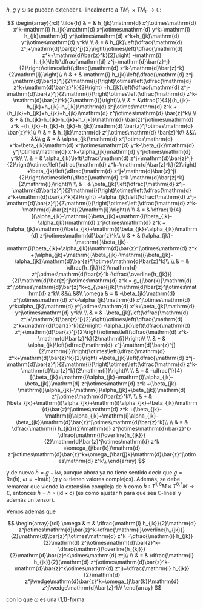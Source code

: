 $\tilde{h}$, $g$ y $\omega$ se pueden extender $\mathbb{C}$-linealmente a $TM_\mathbb{C}\times TM_\mathbb{C}\longrightarrow\mathbb{C}$:

$$
\begin{array}{rcl}
\tilde{h} & = &  h_{jk}\mathrm{d} x^j\otimes\mathrm{d} x^k-\mathrm{i} h_{jk}\mathrm{d} x^j\otimes\mathrm{d} y^k+\mathrm{i} h_{jk}\mathrm{d} y^j\otimes\mathrm{d} x^k+h_{jk}\mathrm{d} y^j\otimes\mathrm{d} y^k\\ \\
& = &  h_{jk}\left(\dfrac{\mathrm{d} z^j+\mathrm{d}\bar{z}^j}{2}\right)\otimes\left(\dfrac{\mathrm{d} z^k+\mathrm{d}\bar{z}^k}{2}\right)
-\mathrm{i} h_{jk}\left(\dfrac{\mathrm{d} z^j+\mathrm{d}\bar{z}^j}{2}\right)\otimes\left(\dfrac{\mathrm{d} z^k-\mathrm{d}\bar{z}^k}{2\mathrm{i}}\right)\\ \\
& + & \mathrm{i} h_{jk}\left(\dfrac{\mathrm{d} z^j-\mathrm{d}\bar{z}^j}{2\mathrm{i}}\right)\otimes\left(\dfrac{\mathrm{d} z^k+\mathrm{d}\bar{z}^k}{2}\right)
+h_{jk}\left(\dfrac{\mathrm{d} z^j-\mathrm{d}\bar{z}^j}{2\mathrm{i}}\right)\otimes\left(\dfrac{\mathrm{d} z^k-\mathrm{d}\bar{z}^k}{2\mathrm{i}}\right)\\ \\
& = &\dfrac{1}{4}[(h_{jk}-h_{jk}+h_{jk}-h_{jk})\mathrm{d} z^j\otimes\mathrm{d} z^k
+(h_{jk}+h_{jk}+h_{jk}+h_{jk})\mathrm{d} z^j\otimes\mathrm{d} \bar{z}^k\\ \\
& + & (h_{jk}-h_{jk}-h_{jk}+h_{jk})\mathrm{d} \bar{z}^j\otimes\mathrm{d} z^k
+(h_{jk}+h_{jk}-h_{jk}-h_{jk})\mathrm{d} \bar{z}^j\otimes\mathrm{d} \bar{z}^k]\\ \\
& = & h_{jk}\mathrm{d} z^j\otimes\mathrm{d} \bar{z}^k\\
&&\\
&&\\
g & = & \alpha_{jk}\mathrm{d} x^j\otimes\mathrm{d} x^k+\beta_{jk}\mathrm{d} x^j\otimes\mathrm{d} y^k-\beta_{jk}\mathrm{d} y^j\otimes\mathrm{d} x^k+\alpha_{jk}\mathrm{d} y^j\otimes\mathrm{d} y^k\\ \\
& = & \alpha_{jk}\left(\dfrac{\mathrm{d} z^j+\mathrm{d}\bar{z}^j}{2}\right)\otimes\left(\dfrac{\mathrm{d} z^k+\mathrm{d}\bar{z}^k}{2}\right)
+\beta_{jk}\left(\dfrac{\mathrm{d} z^j+\mathrm{d}\bar{z}^j}{2}\right)\otimes\left(\dfrac{\mathrm{d} z^k-\mathrm{d}\bar{z}^k}{2\mathrm{i}}\right)\\ \\
& - & \beta_{jk}\left(\dfrac{\mathrm{d} z^j-\mathrm{d}\bar{z}^j}{2\mathrm{i}}\right)\otimes\left(\dfrac{\mathrm{d} z^k+\mathrm{d}\bar{z}^k}{2}\right)
+\alpha_{jk}\left(\dfrac{\mathrm{d} z^j-\mathrm{d}\bar{z}^j}{2\mathrm{i}}\right)\otimes\left(\dfrac{\mathrm{d} z^k-\mathrm{d}\bar{z}^k}{2\mathrm{i}}\right)\\ \\
& = & \dfrac{1}{4}[(\alpha_{jk}-\mathrm{i}\beta_{jk}+\mathrm{i}\beta_{jk}-\alpha_{jk})\mathrm{d} z^j\otimes\mathrm{d} z^k
+(\alpha_{jk}+\mathrm{i}\beta_{jk}+\mathrm{i}\beta_{jk}+\alpha_{jk})\mathrm{d} z^j\otimes\mathrm{d}\bar{z}^k\\ \\
& + & (\alpha_{jk}-\mathrm{i}\beta_{jk}-\mathrm{i}\beta_{jk}+\alpha_{jk})\mathrm{d}\bar{z}^j\otimes\mathrm{d} z^k
+(\alpha_{jk}+\mathrm{i}\beta_{jk}-\mathrm{i}\beta_{jk}-\alpha_{jk})\mathrm{d}\bar{z}^j\otimes\mathrm{d}\bar{z}^k]\\ \\
& = & \dfrac{h_{jk}}{2}\mathrm{d} z^j\otimes\mathrm{d}\bar{z}^k+\dfrac{\overline{h_{jk}}}{2}\mathrm{d}\bar{z}^j\otimes\mathrm{d} z^k
= g_{j\bar{k}}\mathrm{d} z^j\otimes\mathrm{d}\bar{z}^k+g_{\bar{j}k}\mathrm{d}\bar{z}^j\otimes\mathrm{d} z^k\\
&&\\
&&\\
\omega & = & -\beta_{jk}\mathrm{d} x^j\otimes\mathrm{d} x^k-\alpha_{jk}\mathrm{d} x^j\otimes\mathrm{d} y^k\alpha_{jk}\mathrm{d} y^j\otimes\mathrm{d} x^k+\beta_{jk}\mathrm{d} y^j\otimes\mathrm{d} y^k\\ \\
& = & -\beta_{jk}\left(\dfrac{\mathrm{d} z^j+\mathrm{d}\bar{z}^j}{2}\right)\otimes\left(\dfrac{\mathrm{d} z^k+\mathrm{d}\bar{z}^k}{2}\right)
-\alpha_{jk}\left(\dfrac{\mathrm{d} z^j+\mathrm{d}\bar{z}^j}{2}\right)\otimes\left(\dfrac{\mathrm{d} z^k-\mathrm{d}\bar{z}^k}{2\mathrm{i}}\right)\\ \\
& + & \alpha_{jk}\left(\dfrac{\mathrm{d} z^j-\mathrm{d}\bar{z}^j}{2\mathrm{i}}\right)\otimes\left(\dfrac{\mathrm{d} z^k+\mathrm{d}\bar{z}^k}{2}\right)
+\beta_{jk}\left(\dfrac{\mathrm{d} z^j-\mathrm{d}\bar{z}^j}{2\mathrm{i}}\right)\otimes\left(\dfrac{\mathrm{d} z^k-\mathrm{d}\bar{z}^k}{2\mathrm{i}}\right)\\ \\
& = & -\dfrac{1}{4}[(\beta_{jk}+\mathrm{i}\alpha_{jk}-\mathrm{i}\alpha_{jk}-\beta_{jk})\mathrm{d} z^j\otimes\mathrm{d} z^k
+(\beta_{jk}-\mathrm{i}\alpha_{jk}-\mathrm{i}\alpha_{jk}+\beta_{jk})\mathrm{d} z^j\otimes\mathrm{d}\bar{z}^k\\ \\
& + & (\beta_{jk}+\mathrm{i}\alpha_{jk}+\mathrm{i}\alpha_{jk}+\beta_{jk})\mathrm{d}\bar{z}^j\otimes\mathrm{d} z^k
+(\beta_{jk}-\mathrm{i}\alpha_{jk}+\mathrm{i}\alpha_{jk}-\beta_{jk})\mathrm{d}\bar{z}^j\otimes\mathrm{d}\bar{z}^k]\\ \\
& = & \dfrac{\mathrm{i} h_{jk}}{2}\mathrm{d} z^j\otimes\mathrm{d}\bar{z}^k-\dfrac{\mathrm{i}\overline{h_{jk}}}{2}\mathrm{d}\bar{z}^j\otimes\mathrm{d} z^k
=\omega_{j\bar{k}}\mathrm{d} z^j\otimes\mathrm{d}\bar{z}^k+\omega_{\bar{j}k}\mathrm{d}\bar{z}^j\otimes\mathrm{d} z^k\\
\end{array}
$$

y de nuevo $\tilde{h}=g-\mathrm{i}\omega$, aunque ahora ya no tiene sentido decir que $g=\text{Re}(\tilde{h})$, $\omega=-\text{Im}(\tilde{h})$ ($g$ y $\omega$ tienen valores complejos). Además, se debe remarcar que viendo la extensión compleja de $\tilde{h}$ como $\tilde{h}:T^{1,0}M\times T^{0,1}M\longrightarrow\mathbb{C}$, entonces $\tilde{h}=h\circ(\text{id}\times c)$ (es como ajustar $h$ para que sea $\mathbb{C}$-lineal y además un tensor).

Vemos además que

$$
\begin{array}{rcl}
\omega & = & \dfrac{\mathrm{i} h_{jk}}{2}\mathrm{d} z^j\otimes\mathrm{d}\bar{z}^k-\dfrac{\mathrm{i}\overline{h_{jk}}}{2}\mathrm{d}\bar{z}^j\otimes\mathrm{d} z^k =\dfrac{\mathrm{i} h_{jk}}{2}\mathrm{d} z^j\otimes\mathrm{d}\bar{z}^k-\dfrac{\mathrm{i}\overline{h_{kj}}}{2}\mathrm{d}\bar{z}^k\otimes\mathrm{d} z^j\\ \\
& = &  \dfrac{\mathrm{i} h_{jk}}{2}(\mathrm{d} z^j\otimes\mathrm{d}\bar{z}^k-\mathrm{d}\bar{z}^k\otimes\mathrm{d} z^j)=\dfrac{\mathrm{i} h_{jk}}{2}\mathrm{d} z^j\wedge\mathrm{d}\bar{z}^k=\omega_{j\bar{k}}\mathrm{d} z^j\wedge\mathrm{d}\bar{z}^k\\
\end{array}
$$

con lo que $\omega$ es una (1,1)-forma
